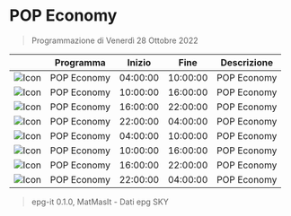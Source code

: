 # POP Economy
> Programmazione di Venerdì 28 Ottobre 2022

||Programma|Inizio|Fine|Descrizione|
|---|---|---|---|---|
|![Icon](https://guidatv.sky.it/uuid/News_Cover_HavWCIHQw.png)|POP Economy|04:00:00|10:00:00|POP Economy
|![Icon](https://guidatv.sky.it/uuid/News_Cover_HavWCIHQw.png)|POP Economy|10:00:00|16:00:00|POP Economy
|![Icon](https://guidatv.sky.it/uuid/News_Cover_HavWCIHQw.png)|POP Economy|16:00:00|22:00:00|POP Economy
|![Icon](https://guidatv.sky.it/uuid/News_Cover_HavWCIHQw.png)|POP Economy|22:00:00|04:00:00|POP Economy
|![Icon](https://guidatv.sky.it/uuid/News_Cover_HavWCIHQw.png)|POP Economy|04:00:00|10:00:00|POP Economy
|![Icon](https://guidatv.sky.it/uuid/News_Cover_HavWCIHQw.png)|POP Economy|10:00:00|16:00:00|POP Economy
|![Icon](https://guidatv.sky.it/uuid/News_Cover_HavWCIHQw.png)|POP Economy|16:00:00|22:00:00|POP Economy
|![Icon](https://guidatv.sky.it/uuid/News_Cover_HavWCIHQw.png)|POP Economy|22:00:00|04:00:00|POP Economy



 > epg-it 0.1.0, MatMasIt - Dati epg SKY